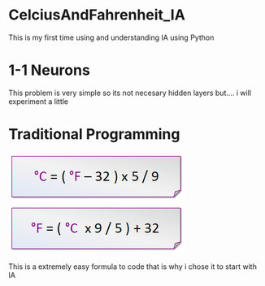 # CelciusAndFahrenheit_IA
This is my first time using and understanding IA using Python

# 1-1 Neurons
This problem is very simple so its not necesary hidden layers but.... i will experiment a little 

# Traditional Programming

![](/formulas.png)

This is a extremely easy formula to code that is why i chose it to start with IA
